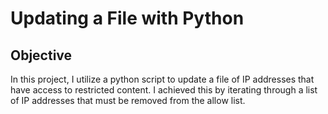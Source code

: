 # Updating a File with Python

## Objective
<p> In this project, I utilize a python script to update a file of IP addresses that have access to restricted content. I achieved this by iterating through a list of IP addresses that must be removed from the allow list.</p>
